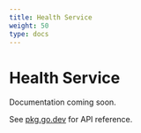 ```yaml
---
title: Health Service
weight: 50
type: docs
---
```


# Health Service

Documentation coming soon.

See [pkg.go.dev](https://pkg.go.dev/github.com/z5labs/humus/grpc) for API reference.

